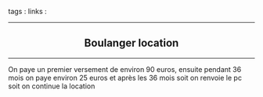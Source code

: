 tags : 
links :

****

<h2 style="text-align: center;"> Boulanger location </h2>

****


On paye un premier versement de environ 90 euros, ensuite pendant 36 mois on paye environ 25 euros et après les 36 mois soit on renvoie le pc soit on continue la location